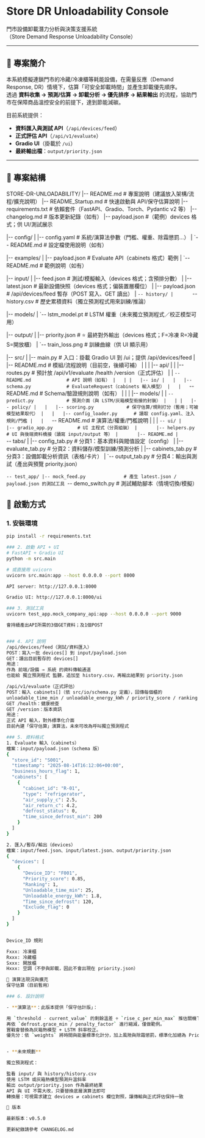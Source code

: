 # Store DR Unloadability Console

門市設備卸載潛力分析與決策支援系統  
（Store Demand Response Unloadability Console）

---

## 📖 專案簡介
本系統模擬連鎖門市的冷藏/冷凍櫃等耗能設備，在需量反應（Demand Response, DR）情境下，估算「可安全卸載時間」並產生卸載優先順序。  
透過 **資料收集 → 預測/估算 → 卸載分析 → 優先排序 → 結果輸出** 的流程，協助門市在保障商品溫控安全的前提下，達到節能減碳。

目前系統提供：
- **資料匯入與測試 API**（`/api/devices/feed`）
- **正式評估 API**（`/api/v1/evaluate`）
- **Gradio UI**（掛載於 `/ui`）
- **最終輸出檔**：`output/priority.json`

---

## 📂 專案結構

STORE-DR-UNLOADABILITY/
|-- README.md                     # 專案說明（建議放入架構/流程/擴充說明）
|-- README_Startup.md             # 快速啟動與 API/保守估算說明
|-- requirements.txt              # 依賴套件（FastAPI、Gradio、Torch、Pydantic v2 等）
|-- changelog.md                  # 版本更新紀錄（如有）
|-- payload.json                  #（範例）devices 格式；供 UI/測試展示

|-- config/
|   |-- config.yaml               # 系統/演算法參數（門檻、權重、除霜懲罰…）
|   `-- README.md                 # 設定檔使用說明（如有）

|-- examples/
|   |-- payload.json              # Evaluate API（cabinets 格式）範例
|   `-- README.md                 # 範例說明（如有）

|-- input/
|   |-- feed.json                 # 測試/模擬輸入（devices 格式；含預排分數）
|   |-- latest.json               # 最新設備快照（devices 格式；偏裝置層欄位）
|   |-- payload.json              # /api/devices/feed 暫存（POST 寫入、GET 讀出）
|   `-- history/
|       `-- history.csv           # 歷史累積資料（獨立預測程式用來訓練/推論）

|-- models/
|   `-- lstm_model.pt             # LSTM 權重（未來獨立預測程式／校正模型可用）

|-- output/
|   |-- priority.json             # ⭐ 最終對外輸出（devices 格式；F=冷凍 R=冷藏 S=開放櫃）
|   `-- train_loss.png            # 訓練曲線（供 UI 顯示用）

|-- src/
|   |-- main.py                   # 入口：掛載 Gradio UI 到 /ui；提供 /api/devices/feed
|   |-- README.md                 # 模組/流程說明（目前空，後續可補）
|   |
|   |-- api/
|   |   |-- routes.py             # 預計放 /api/v1/evaluate /health /version（正式評估）
|   |   `-- README.md             # API 說明（如有）
|   |
|   |-- io/
|   |   |-- schema.py             # EvaluateRequest（cabinets 輸入模型）
|   |   `-- README.md             # Schema/驗證規則說明（如有）
|   |
|   |-- models/
|   |   `-- predict.py            # 預測介面（與 LSTM/灰箱模型銜接的封裝）
|   |
|   |-- policy/
|   |   |-- scoring.py            # 保守估算/規則打分（暫用；可被模型結果取代）
|   |   |-- config_loader.py      # 讀取 config.yaml、注入規則/門檻
|   |   `-- README.md             # 演算法/權重/門檻說明
|   |
|   `-- ui/
|       |-- gradio_app.py         # UI 主程式（分頁組裝）
|       |-- helpers.py            # UI 與後端資料橋接（讀寫 input/output 等）
|       |-- README.md
|       `-- tabs/
|           |-- config_tab.py     # 分頁1：基本資料與閥值設定（config）
|           |-- evaluate_tab.py   # 分頁2：資料儲存/模型訓練/預測分析
|           |-- cabinets_tab.py   # 分頁3：設備卸載分析資訊（表格/卡片）
|           `-- output_tab.py     # 分頁4：輸出與測試（產出與預覽 priority.json）

`-- test_app/
    |-- mock_feed.py              # 產生 latest.json / payload.json 的測試工具
    `-- demo_switch.py            # 測試輔助腳本（情境切換/模擬）


## 🚀 啟動方式

### 1. 安裝環境

```bash
pip install -r requirements.txt

### 2. 啟動 API + UI
# FastAPI + Gradio UI
python -m src.main

# 或直接用 uvicorn
uvicorn src.main:app --host 0.0.0.0 --port 8000

API server: http://127.0.0.1:8000

Gradio UI: http://127.0.0.1:8000/ui

### 3. 測試工具
uvicorn test_app.mock_company_api:app --host 0.0.0.0 --port 9000

會持續產出API所需的3個GET資料；及1個POST


### 4. API 說明
/api/devices/feed（測試/資料匯入）
POST：寫入一批 devices[] 到 input/payload.json
GET：讀出目前暫存的 devices[]
用途：
作為 前端/設備 → 系統 的資料傳輸通道
也能給 獨立預測程式 監聽，追加至 history.csv，再輸出結果到 priority.json

/api/v1/evaluate（正式評估）
POST：輸入 cabinets[]（依 src/io/schema.py 定義），回傳每個櫃的
unloadable_time_min / unloadable_energy_kWh / priority_score / ranking
GET /health：健康檢查
GET /version：版本資訊
用途：
正式 API 輸入，對外標準化介面
目前內建「保守估算」演算法，未來可改為呼叫獨立預測程式

### 5. 資料格式
1. Evaluate 輸入（cabinets）
檔案：input/payload.json（schema 版）
{
  "store_id": "S001",
  "timestamp": "2025-08-14T16:12:06+00:00",
  "business_hours_flag": 1,
  "cabinets": [
    {
      "cabinet_id": "R-01",
      "type": "refrigerator",
      "air_supply_c": 2.5,
      "air_return_c": 4.2,
      "defrost_status": 0,
      "time_since_defrost_min": 200
    }
  ]
}

2. 匯入/暫存/輸出（devices）
檔案：input/feed.json、input/latest.json、output/priority.json
{
  "devices": [
    {
      "Device_ID": "F001",
      "Priority_score": 0.85,
      "Ranking": 1,
      "Unloadable_time_min": 25,
      "Unloadable_energy_kWh": 1.8,
      "Time_since_defrost": 120,
      "Exclude_flag": 0
    }
  ]
}


Device_ID 規則

Fxxx: 冷凍櫃
Rxxx: 冷藏櫃
Sxxx: 開放櫃
Hxxx: 空調（不參與卸載，因此不會出現在 priority.json）

🧮 演算法現況與擴充
保守估算（目前暫用）

### 6. 設計說明

- **演算法**：此版本提供「保守估計版」：

用 `threshold - current_value` 的剩餘溫差 ÷ `rise_c_per_min_max` 推估關機下到達門檻的時間，
再依 `defrost.grace_min / penalty_factor` 進行縮減，僅做範例。
實戰會替換為灰箱熱模型 + LSTM 斜率校正。
優先分：依 `weights` 將時間與能量標準化計分，加上風險與除霜懲罰，標準化加總為 Priority_score。


- **未來規劃**

獨立預測程式：

監看 input/ 與 history/history.csv
使用 LSTM 或灰箱熱模型預測升溫斜率
輸出 output/priority.json 作為最終結果
API 與 UI 不需大改，只要替換底層演算法即可
轉換層：可視需求建立 devices ⇄ cabinets 欄位對照，讓傳輸與正式評估保持一致

📌 版本

最新版本：v0.5.0

更新紀錄請參考 CHANGELOG.md